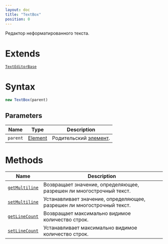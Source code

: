 ```yaml
---
layout: doc
title: "TextBox"
position: 0
---
```


Редактор неформатированного текста.

# Extends

[`TextEditorBase`](../TextEditorBase/)

# Syntax

```js
new TextBox(parent)
```

## Parameters

|Name|Type|Description|
|----|----|-----------|
|`parent`|[Element](../../Core/Elements/Element)|Родительский [элемент](../../Core/Elements/Element/).|

# Methods

|Name|Description|
|----|-----------|
|[`getMultiline`](TextBox.getMultiline/)|Возвращает значение, определяющее, разрешен ли многострочный текст.|
|[`setMultiline`](TextBox.setMultiline/)|Устанавливает значение, определяющее, разрешен ли многострочный текст.|
|[`getLineCount`](TextBox.getLineCount/)|Возвращает максимально видимое количество строк.|
|[`setLineCount`](TextBox.setLineCount/)|Устанавливает максимально видимое количество строк.|
